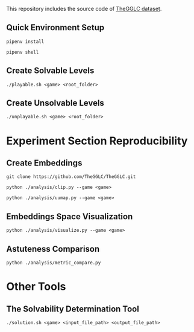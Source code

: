 This repository includes the source code of [TheGGLC dataset](https://github.com/TheGGLC/TheGGLC).

## Quick Environment Setup
`pipenv install`

`pipenv shell`

## Create Solvable Levels
`./playable.sh <game> <root_folder>`
## Create Unsolvable Levels
`./unplayable.sh <game> <root_folder>`
# Experiment Section Reproducibility
## Create Embeddings
`git clone https://github.com/TheGGLC/TheGGLC.git`

`python ./analysis/clip.py --game <game>`

`python ./analysis/uumap.py --game <game>`
## Embeddings Space Visualization
`python ./analysis/visualize.py --game <game>`
## Astuteness Comparison
`python ./analysis/metric_compare.py`

# Other Tools
## The Solvability Determination Tool
`./solution.sh <game> <input_file_path> <output_file_path>`

